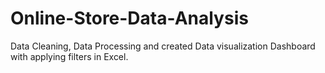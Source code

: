 # Online-Store-Data-Analysis
Data Cleaning, Data Processing and created Data visualization Dashboard with applying filters in Excel.
